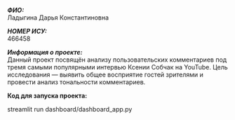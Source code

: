 ***ФИО:***                                             
Ладыгина Дарья Константиновна

***НОМЕР ИСУ:***                                                  
466458

***Информация о проекте:***                 
Данный проект посвящён анализу пользовательских комментариев под тремя самыми популярными интервью Ксении Собчак на YouTube.
Цель исследования — выявить общее восприятие гостей зрителями и провести анализ тональности комментариев.

**Код для запуска проекта:**

streamlit run dashboard/dashboard_app.py
